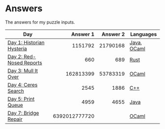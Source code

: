 # Answers

The answers for my puzzle inputs.

| Day                                                              | Answer 1      | Answer 2  | Languages                        |
| ---------------------------------------------------------------- | -------------:| ---------:| -------------------------------- |
| [Day 1: Historian Hysteria](https://adventofcode.com/2024/day/1) |       1151792 |  21790168 | [Java](src/main/java/Day01.java), [OCaml](src/main/ml/day01.ml) |
| [Day 2: Red-Nosed Reports](https://adventofcode.com/2024/day/2)  |           660 |       689 | [Rust](src/main/rs/day02.rs)     |
| [Day 3: Mull It Over](https://adventofcode.com/2024/day/3)       |     162813399 |  53783319 | [OCaml](src/main/ml/day03.ml)    |
| [Day 4: Ceres Search](https://adventofcode.com/2024/day/4)       |          2545 |      1886 | [C++](src/main/cpp/day04.cpp)    |
| [Day 5: Print Queue](https://adventofcode.com/2024/day/5)        |          4959 |      4655 | [Java](src/main/java/Day05.java) |
| [Day 7: Bridge Repair](https://adventofcode.com/2024/day/7)      | 6392012777720 |           | [OCaml](src/main/ml/day07.ml) |

